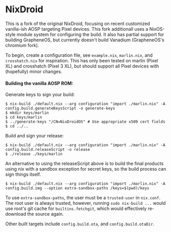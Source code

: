 # NixDroid

This is a fork of the original NixDroid, focusing on recent customized vanilla-ish AOSP targeting Pixel devices.
This fork additionall uses a NixOS-style module system for configuring the build.
It also has partial support for building GrapheneOS, but currently doesn't build Vanadium (GrapheneOS's chromium fork).

To begin, create a configuration file, see `example.nix`, `marlin.nix`, and `crosshatch.nix` for inspiration.
This has only been tested on marlin (Pixel XL) and crosshatch (Pixel 3 XL), but should support all Pixel devices with (hopefully) minor changes.

#### Building the vanilla AOSP ROM:

Generate keys to sign your build:

```console
$ nix-build ./default.nix --arg configuration "import ./marlin.nix" -A config.build.generateKeysScript -o generate-keys
$ mkdir keys/marlin
$ cd keys/marlin
$ ../generate-keys "/CN=NixDroidOS" # Use appropriate x509 cert fields
$ cd ../..
```

Build and sign your release:

```console
$ nix-build ./default.nix --arg configuration "import ./marlin.nix" -A config.build.releaseScript -o release
$ ./release ./keys/marlin
```

An alternative to using the releaseScript above is to build the final products using nix with a sandbox exception for secret keys, so the build process can sign things itself.

```console
$ nix-build ./default.nix --arg configuration "import ./marlin.nix" -A config.build.img --option extra-sandbox-paths /keys=$(pwd)/keys
```
To use `extra-sandbox-paths`, the user must be a `trusted-user` in `nix.conf`.
The root user is always trusted, however, running `sudo nix-build ...` would use root's git cache for `builtins.fetchgit`, which would effectively re-download the source again.

Other built targets include `config.build.ota`, and `config.build.otaDir`.
